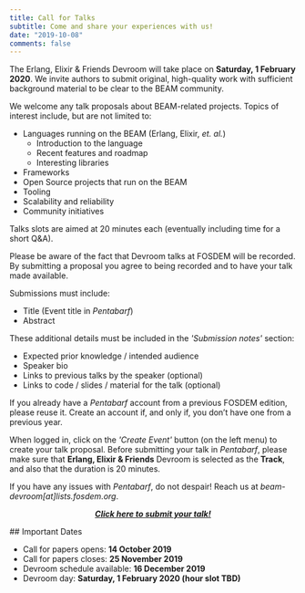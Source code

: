 ```yaml
---
title: Call for Talks
subtitle: Come and share your experiences with us!
date: "2019-10-08"
comments: false
---
```


The Erlang, Elixir & Friends Devroom will take place on **Saturday, 1 February 2020**. We invite authors to submit original, high-quality work with sufficient background material to be clear to the BEAM community.

We welcome any talk proposals about BEAM-related projects. Topics of interest include, but are not limited to:

  - Languages running on the BEAM (Erlang, Elixir, *et. al.*)
    - Introduction to the language
    - Recent features and roadmap
    - Interesting libraries
  - Frameworks
  - Open Source projects that run on the BEAM
  - Tooling
  - Scalability and reliability
  - Community initiatives

Talks slots are aimed at 20 minutes each (eventually including time for a short Q&A).

Please be aware of the fact that Devroom talks at FOSDEM will be recorded. By submitting a proposal you agree to being recorded and to have your talk made available.

Submissions must include:

  - Title (Event title in *Pentabarf*)
  - Abstract

These additional details must be included in the *'Submission notes'* section:

  - Expected prior knowledge / intended audience
  - Speaker bio
  - Links to previous talks by the speaker (optional)
  - Links to code / slides / material for the talk (optional)

If you already have a *Pentabarf* account from a previous FOSDEM edition, please reuse it. Create an account if, and only if, you don’t have one from a previous year.

When logged in, click on the *'Create Event'* button (on the left menu) to create your talk proposal. Before submitting your talk in *Pentabarf*, please make sure that **Erlang, Elixir & Friends** Devroom is selected as the **Track**, and also that the duration is 20 minutes.

If you have any issues with *Pentabarf*, do not despair! Reach us at *beam-devroom[at]lists.fosdem.org*.

<p style="text-align: center">
  <a href="https://penta.fosdem.org/submission/FOSDEM20">
    <i class="fab"><strong>Click here to submit your talk!</strong></i>
  </a>
</p>
## Important Dates

 - Call for papers opens: **14 October 2019**
 - Call for papers closes: **25 November 2019**
 - Devroom schedule available: **16 December 2019**
 - Devroom day: **Saturday, 1 February 2020 (hour slot TBD)**
